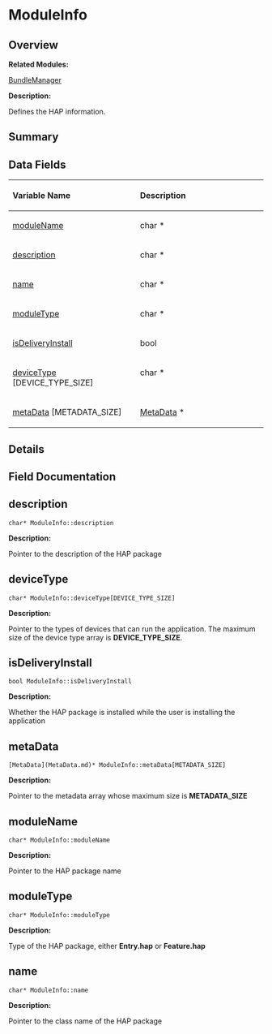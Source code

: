 # ModuleInfo<a name="ZH-CN_TOPIC_0000001054879540"></a>

## **Overview**<a name="section1969160110093531"></a>

**Related Modules:**

[BundleManager](BundleManager.md)

**Description:**

Defines the HAP information. 

## **Summary**<a name="section1587448516093531"></a>

## Data Fields<a name="pub-attribs"></a>

<a name="table495810351093531"></a>
<table><thead align="left"><tr id="row1369833218093531"><th class="cellrowborder" valign="top" width="50%" id="mcps1.1.3.1.1"><p id="p621298909093531"><a name="p621298909093531"></a><a name="p621298909093531"></a>Variable Name</p>
</th>
<th class="cellrowborder" valign="top" width="50%" id="mcps1.1.3.1.2"><p id="p1394719063093531"><a name="p1394719063093531"></a><a name="p1394719063093531"></a>Description</p>
</th>
</tr>
</thead>
<tbody><tr id="row1463733266093531"><td class="cellrowborder" valign="top" width="50%" headers="mcps1.1.3.1.1 "><p id="p2090626801093531"><a name="p2090626801093531"></a><a name="p2090626801093531"></a><a href="ModuleInfo.md#ae194862e3cf07df40e0d41b3aa9eb1c0">moduleName</a></p>
</td>
<td class="cellrowborder" valign="top" width="50%" headers="mcps1.1.3.1.2 "><p id="p832941727093531"><a name="p832941727093531"></a><a name="p832941727093531"></a>char *&nbsp;</p>
</td>
</tr>
<tr id="row1758359257093531"><td class="cellrowborder" valign="top" width="50%" headers="mcps1.1.3.1.1 "><p id="p1464051724093531"><a name="p1464051724093531"></a><a name="p1464051724093531"></a><a href="ModuleInfo.md#af7211393306adaa07ad32c642539b7f6">description</a></p>
</td>
<td class="cellrowborder" valign="top" width="50%" headers="mcps1.1.3.1.2 "><p id="p277270426093531"><a name="p277270426093531"></a><a name="p277270426093531"></a>char *&nbsp;</p>
</td>
</tr>
<tr id="row321808345093531"><td class="cellrowborder" valign="top" width="50%" headers="mcps1.1.3.1.1 "><p id="p401049134093531"><a name="p401049134093531"></a><a name="p401049134093531"></a><a href="ModuleInfo.md#adb9af8c6739aaf550e91119b146eb44e">name</a></p>
</td>
<td class="cellrowborder" valign="top" width="50%" headers="mcps1.1.3.1.2 "><p id="p874969909093531"><a name="p874969909093531"></a><a name="p874969909093531"></a>char *&nbsp;</p>
</td>
</tr>
<tr id="row1373482227093531"><td class="cellrowborder" valign="top" width="50%" headers="mcps1.1.3.1.1 "><p id="p326888256093531"><a name="p326888256093531"></a><a name="p326888256093531"></a><a href="ModuleInfo.md#af8f4264764394fb20c75a18a1a816ac6">moduleType</a></p>
</td>
<td class="cellrowborder" valign="top" width="50%" headers="mcps1.1.3.1.2 "><p id="p855302876093531"><a name="p855302876093531"></a><a name="p855302876093531"></a>char *&nbsp;</p>
</td>
</tr>
<tr id="row988432845093531"><td class="cellrowborder" valign="top" width="50%" headers="mcps1.1.3.1.1 "><p id="p411966164093531"><a name="p411966164093531"></a><a name="p411966164093531"></a><a href="ModuleInfo.md#a6e76e2eb535e0d92a9e49652486c35ec">isDeliveryInstall</a></p>
</td>
<td class="cellrowborder" valign="top" width="50%" headers="mcps1.1.3.1.2 "><p id="p649685388093531"><a name="p649685388093531"></a><a name="p649685388093531"></a>bool&nbsp;</p>
</td>
</tr>
<tr id="row707939899093531"><td class="cellrowborder" valign="top" width="50%" headers="mcps1.1.3.1.1 "><p id="p1160818772093531"><a name="p1160818772093531"></a><a name="p1160818772093531"></a><a href="ModuleInfo.md#a7166c89b6815875afcafaca7cec21ae0">deviceType</a> [DEVICE_TYPE_SIZE]</p>
</td>
<td class="cellrowborder" valign="top" width="50%" headers="mcps1.1.3.1.2 "><p id="p1865079715093531"><a name="p1865079715093531"></a><a name="p1865079715093531"></a>char *&nbsp;</p>
</td>
</tr>
<tr id="row1703716018093531"><td class="cellrowborder" valign="top" width="50%" headers="mcps1.1.3.1.1 "><p id="p2035507019093531"><a name="p2035507019093531"></a><a name="p2035507019093531"></a><a href="ModuleInfo.md#a6731b378fc6b34c7e94ab3c0d8d08e5b">metaData</a> [METADATA_SIZE]</p>
</td>
<td class="cellrowborder" valign="top" width="50%" headers="mcps1.1.3.1.2 "><p id="p1870159657093531"><a name="p1870159657093531"></a><a name="p1870159657093531"></a><a href="MetaData.md">MetaData</a> *&nbsp;</p>
</td>
</tr>
</tbody>
</table>

## **Details**<a name="section802739757093531"></a>

## **Field Documentation**<a name="section734487900093531"></a>

## description<a name="af7211393306adaa07ad32c642539b7f6"></a>

```
char* ModuleInfo::description
```

 **Description:**

Pointer to the description of the HAP package 

## deviceType<a name="a7166c89b6815875afcafaca7cec21ae0"></a>

```
char* ModuleInfo::deviceType[DEVICE_TYPE_SIZE]
```

 **Description:**

Pointer to the types of devices that can run the application. The maximum size of the device type array is  **DEVICE\_TYPE\_SIZE**. 

## isDeliveryInstall<a name="a6e76e2eb535e0d92a9e49652486c35ec"></a>

```
bool ModuleInfo::isDeliveryInstall
```

 **Description:**

Whether the HAP package is installed while the user is installing the application 

## metaData<a name="a6731b378fc6b34c7e94ab3c0d8d08e5b"></a>

```
[MetaData](MetaData.md)* ModuleInfo::metaData[METADATA_SIZE]
```

 **Description:**

Pointer to the metadata array whose maximum size is  **METADATA\_SIZE** 

## moduleName<a name="ae194862e3cf07df40e0d41b3aa9eb1c0"></a>

```
char* ModuleInfo::moduleName
```

 **Description:**

Pointer to the HAP package name 

## moduleType<a name="af8f4264764394fb20c75a18a1a816ac6"></a>

```
char* ModuleInfo::moduleType
```

 **Description:**

Type of the HAP package, either  **Entry.hap**  or  **Feature.hap** 

## name<a name="adb9af8c6739aaf550e91119b146eb44e"></a>

```
char* ModuleInfo::name
```

 **Description:**

Pointer to the class name of the HAP package 

